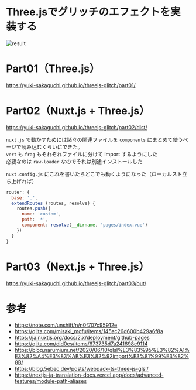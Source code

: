 # Three.jsでグリッチのエフェクトを実装する

![result](https://user-images.githubusercontent.com/16290220/129472100-b8ac86cd-c147-41da-9cf4-6cecfa595450.gif)

# Part01（Three.js）

https://yuki-sakaguchi.github.io/threejs-glitch/part01/


# Part02（Nuxt.js + Three.js）

https://yuki-sakaguchi.github.io/threejs-glitch/part02/dist/

`nuxt.js` で動かすためには諸々の関連ファイルを `components` にまとめて使うページで読み込むくらいにできた。  
`vert` も `frag` もそれぞれファイルに分けて import するようにした  
必要なのは `raw-loader` なのでそれは別途インストールした

`nuxt.config.js` にこれを書いたらどこでも動くようになった（ローカルスト立ち上げれば）

```js
router: {
  base: '.',
  extendRoutes (routes, resolve) {
    routes.push({
      name: 'custom',
      path: '*',
      component: resolve(__dirname, 'pages/index.vue')
    })
  }
}
```


# Part03（Next.js + Three.js）

https://yuki-sakaguchi.github.io/threejs-glitch/part03/out/



# 参考

- https://note.com/unshift/n/n0f707c95912e
- https://qiita.com/misaki_mofu/items/145ac26d600b429a6f8a
- https://ja.nuxtjs.org/docs/2.x/deployment/github-pages
- https://qiita.com/did0es/items/673735d7a241698e9114
- https://blog.narumium.net/2020/06/10/glsl%E3%83%95%E3%82%A1%E3%82%A4%E3%83%AB%E3%82%92import%E3%81%99%E3%82%8B/
- https://blog.5ebec.dev/posts/webpack-ts-three-js-glsl/
- https://nextjs-ja-translation-docs.vercel.app/docs/advanced-features/module-path-aliases